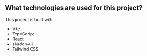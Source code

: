 ## What technologies are used for this project?

This project is built with .

- Vite
- TypeScript
- React
- shadcn-ui
- Tailwind CSS
 
